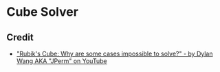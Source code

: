 # Cube Solver

## Credit
* ["Rubik's Cube: Why are some cases impossible to solve?" - by Dylan Wang AKA "JPerm" on YouTube](https://youtu.be/o-RxLzRe2YE?si=PNoy7rsajMeGU8o2)